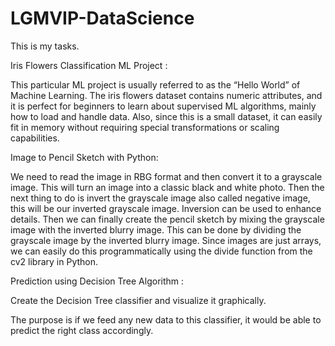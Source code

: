 # LGMVIP-DataScience
This is my  tasks. 

Iris Flowers Classification ML Project :

This particular ML project is usually referred to as the “Hello World” of Machine Learning. 
The iris flowers dataset contains numeric attributes, and it is perfect for beginners to learn about supervised ML algorithms, 
mainly how to load and handle data. Also, since this is a small dataset, it can easily fit in memory without requiring special 
transformations or scaling capabilities.

Image to Pencil Sketch with Python:

We need to read the image in RBG format and then convert it to a grayscale image. This will turn an image into a classic black and white photo. Then the next thing to do is invert the grayscale image also called negative image, this will be our inverted grayscale image. Inversion can be used to enhance details. Then we can finally create the pencil sketch by mixing the grayscale image with the inverted blurry image. This can be done by dividing the grayscale image by the inverted blurry image. Since images are just arrays, we can easily do this programmatically using the divide function from the cv2 library in Python. 

Prediction using Decision Tree  Algorithm :

Create the Decision Tree classifier and visualize it graphically. 

The purpose is if we feed any new data to this classifier, it would be able to  predict the right class accordingly. 
